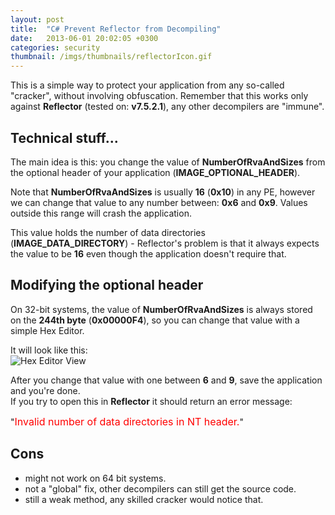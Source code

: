 ```yaml
---
layout: post
title:  "C# Prevent Reflector from Decompiling"
date:   2013-06-01 20:02:05 +0300
categories: security
thumbnail: /imgs/thumbnails/reflectorIcon.gif
---
```


This is a simple way to protect your application from any so-called "cracker", without involving obfuscation. Remember that this works only against **Reflector** (tested on: **v7.5.2.1**), any other decompilers are "immune".

## Technical stuff...

The main idea is this: you change the value of **NumberOfRvaAndSizes** from the optional header of your application (**IMAGE_OPTIONAL_HEADER**).

Note that **NumberOfRvaAndSizes** is usually **16** (**0x10**) in any PE, however we can change that value to any number between: **0x6** and **0x9**. Values outside this range will crash the application.

This value holds the number of data directories (**IMAGE_DATA_DIRECTORY**) - Reflector's problem is that it always expects the value to be **16** even though the application doesn't require that.

## Modifying the optional header

On 32-bit systems, the value of **NumberOfRvaAndSizes** is always stored on the **244th byte** (**0x00000F4**), so you can change that value with a simple Hex Editor.

It will look like this:  
![Hex Editor View](http://oi40.tinypic.com/1sgsr7.jpg)

After you change that value with one between **6** and **9**, save the application and you're done.  
If you try to open this in **Reflector** it should return an error message:

"<font color="red" size="3">Invalid number of data directories in NT header.</font>"

## Cons

- might not work on 64 bit systems.  
- not a "global" fix, other decompilers can still get the source code.  
- still a weak method, any skilled cracker would notice that.